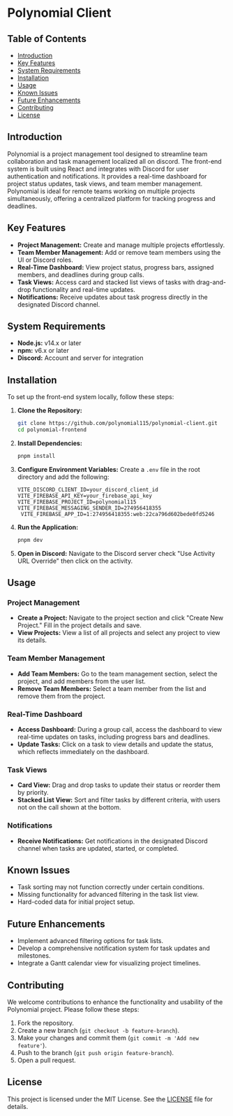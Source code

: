 # Polynomial Client

## Table of Contents

- [Introduction](#introduction)
- [Key Features](#key-features)
- [System Requirements](#system-requirements)
- [Installation](#installation)
- [Usage](#usage)
- [Known Issues](#known-issues)
- [Future Enhancements](#future-enhancements)
- [Contributing](#contributing)
- [License](#license)

## Introduction

Polynomial is a project management tool designed to streamline team collaboration and task management localized all on
discord. The front-end system is built using React and integrates with Discord for user authentication and
notifications. It provides a real-time dashboard for project status updates, task views, and team member management.
Polynomial is ideal for remote teams working on multiple projects simultaneously, offering a centralized platform for
tracking progress and deadlines.

## Key Features

- **Project Management:** Create and manage multiple projects effortlessly.
- **Team Member Management:** Add or remove team members using the UI or Discord roles.
- **Real-Time Dashboard:** View project status, progress bars, assigned members, and deadlines during group calls.
- **Task Views:** Access card and stacked list views of tasks with drag-and-drop functionality and real-time updates.
- **Notifications:** Receive updates about task progress directly in the designated Discord channel.

## System Requirements

- **Node.js:** v14.x or later
- **npm:** v6.x or later
- **Discord:** Account and server for integration

## Installation

To set up the front-end system locally, follow these steps:

1. **Clone the Repository:**
   ```bash
   git clone https://github.com/polynomial115/polynomial-client.git
   cd polynomial-frontend
   ```

2. **Install Dependencies:**
   ```bash
   pnpm install
   ```

3. **Configure Environment Variables:**
   Create a `.env` file in the root directory and add the following:
   ```env
   VITE_DISCORD_CLIENT_ID=your_discord_client_id
   VITE_FIREBASE_API_KEY=your_firebase_api_key
   VITE_FIREBASE_PROJECT_ID=polynomial115
   VITE_FIREBASE_MESSAGING_SENDER_ID=274956418355
    VITE_FIREBASE_APP_ID=1:274956418355:web:22ca796d602bede0fd5246
   ```

4. **Run the Application:**
   ```bash
   pnpm dev
   ```

5. **Open in Discord:**
    Navigate to the Discord server check "Use Activity URL Override" then click on the activity. 

## Usage

### Project Management

- **Create a Project:** Navigate to the project section and click "Create New Project." Fill in the project details and
  save.
- **View Projects:** View a list of all projects and select any project to view its details.

### Team Member Management

- **Add Team Members:** Go to the team management section, select the project, and add members from the user list.
- **Remove Team Members:** Select a team member from the list and remove them from the project.

### Real-Time Dashboard

- **Access Dashboard:** During a group call, access the dashboard to view real-time updates on tasks, including progress
  bars and deadlines.
- **Update Tasks:** Click on a task to view details and update the status, which reflects immediately on the dashboard.

### Task Views

- **Card View:** Drag and drop tasks to update their status or reorder them by priority.
- **Stacked List View:** Sort and filter tasks by different criteria, with users not on the call shown at the bottom.

### Notifications

- **Receive Notifications:** Get notifications in the designated Discord channel when tasks are updated, started, or
  completed.

## Known Issues

- Task sorting may not function correctly under certain conditions.
- Missing functionality for advanced filtering in the task list view.
- Hard-coded data for initial project setup.

## Future Enhancements

- Implement advanced filtering options for task lists.
- Develop a comprehensive notification system for task updates and milestones.
- Integrate a Gantt calendar view for visualizing project timelines.

## Contributing

We welcome contributions to enhance the functionality and usability of the Polynomial project. Please follow these
steps:

1. Fork the repository.
2. Create a new branch (`git checkout -b feature-branch`).
3. Make your changes and commit them (`git commit -m 'Add new feature'`).
4. Push to the branch (`git push origin feature-branch`).
5. Open a pull request.

## License

This project is licensed under the MIT License. See the [LICENSE](LICENSE) file for details.